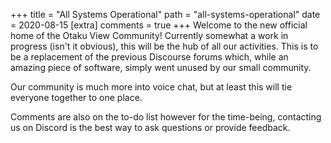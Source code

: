 +++
title = "All Systems Operational"
path = "all-systems-operational"
date = 2020-08-15
[extra]
comments = true
+++
Welcome to the new official home of the Otaku View Community! Currently somewhat a work in progress (isn't it obvious), this will be the hub of all our activities. This is to be a replacement of the previous Discourse forums which, while an amazing piece of software, simply went unused by our small community.

Our community is much more into voice chat, but at least this will tie everyone together to one place.

Comments are also on the to-do list however for the time-being, contacting us on Discord is the best way to ask questions or provide feedback.